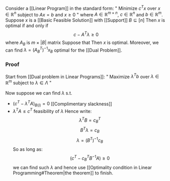 Consider a [[Linear Program]] in the standard form:
" Minimize $c^Tx$ over $x\in \mathbb{R}^{n}$ subject to $Ax=b$ and $x\geq 0$ "
where $A\in \mathbb{R}^{m\times n}$, $c\in \mathbb{R}^{n}$ and $b\in \mathbb{R}^{m}$.
Suppose $x$ is a [[Basic Feasible Solution]] with [[Support]] $B\subseteq[n]$
Then $x$ is optimal
if and only if
$$
c - A^{T}\lambda \geq 0
$$
where $A_{B}$ is $m\times \lvert B \rvert$ matrix 
Suppose that 
Then $x$ is optimal.
Moreover, we can find $\lambda=(A_{B}^{T})^{-1}x_{B}$
optimal for the [[Dual Problem]].

### Proof
Start from [[Dual problem in Linear Programs]]:
" Maximize $\lambda^Tb$ over $\lambda \in \mathbb{R}^{m}$ subject to $\lambda \in \Lambda$ "


Now suppose we can find $\lambda$ s.t.
- $(c^T-\lambda^TA)_{B(i)}=0$ [[Complimentary slackness]]
- $\lambda^TA\leq c^T$ feasibility of $\lambda$
Hence write:
$$\lambda^TB=c_B^T$$
$$B^T\lambda=c_B$$
$$\lambda=(B^T)^{-1}c_B$$
So as long as:
$$(c^T-c_B^TB^{-1}A)\geq 0$$
we can find such $\lambda$ and hence use [[Optimality condition in Linear Programming#Theorem|the theorem]] to finish.